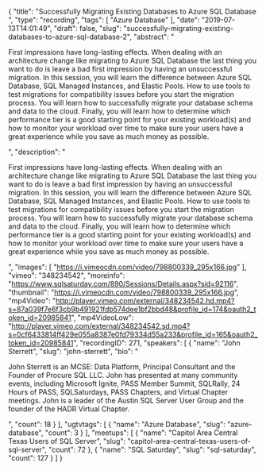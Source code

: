{
  "title": "Successfully Migrating Existing Databases to Azure SQL Database ",
  "type": "recording",
  "tags": [
    "Azure Database"
  ],
  "date": "2019-07-13T14:01:49",
  "draft": false,
  "slug": "successfully-migrating-existing-databases-to-azure-sql-database-2",
  "abstract": "<p>First impressions have long-lasting effects. When dealing with an architecture change like migrating to Azure SQL Database the last thing you want to do is leave a bad first impression by having an unsuccessful migration. In this session, you will learn the difference between Azure SQL Database, SQL Managed Instances, and Elastic Pools. How to use tools to test migrations for compatibility issues before you start the migration process. You will learn how to successfully migrate your database schema and data to the cloud. Finally, you will learn how to determine which performance tier is a good starting point for your existing workload(s) and how to monitor your workload over time to make sure your users have a great experience while you save as much money as possible.</p>",
  "description": "<p>First impressions have long-lasting effects. When dealing with an architecture change like migrating to Azure SQL Database the last thing you want to do is leave a bad first impression by having an unsuccessful migration. In this session, you will learn the difference between Azure SQL Database, SQL Managed Instances, and Elastic Pools. How to use tools to test migrations for compatibility issues before you start the migration process. You will learn how to successfully migrate your database schema and data to the cloud. Finally, you will learn how to determine which performance tier is a good starting point for your existing workload(s) and how to monitor your workload over time to make sure your users have a great experience while you save as much money as possible.</p>",
  "images": [
    "https://i.vimeocdn.com/video/798800339_295x166.jpg"
  ],
  "vimeo": "348234542",
  "moreinfo": "https://www.sqlsaturday.com/890/Sessions/Details.aspx?sid=92116",
  "thumbnail": "https://i.vimeocdn.com/video/798800339_295x166.jpg",
  "mp4Video": "http://player.vimeo.com/external/348234542.hd.mp4?s=87a039f7e6f3cb9b491921fdb574dee1bf2bbd48&profile_id=174&oauth2_token_id=20985841",
  "mp4VideoLow": "http://player.vimeo.com/external/348234542.sd.mp4?s=0cf6433814ff429e055a8387e0fd79334d55a233&profile_id=165&oauth2_token_id=20985841",
  "recordingID": 271,
  "speakers": [
    {
      "name": "John Sterrett",
      "slug": "john-sterrett",
      "bio": "<p>John Sterrett is an MCSE: Data Platform, Principal Consultant and the Founder of Procure SQL LLC.  John has presented at many community events, including Microsoft Ignite, PASS Member Summit, SQLRally, 24 Hours of PASS, SQLSaturdays, PASS Chapters, and Virtual Chapter meetings. John is a leader of the Austin SQL Server User Group and the founder of the HADR Virtual Chapter.</p>",
      "count": 18
    }
  ],
  "ugtvtags": [
    {
      "name": "Azure Database",
      "slug": "azure-database",
      "count": 3
    }
  ],
  "meetups": [
    {
      "name": "Capitol Area Central Texas Users of SQL Server",
      "slug": "capitol-area-central-texas-users-of-sql-server",
      "count": 72
    },
    {
      "name": "SQL Saturday",
      "slug": "sql-saturday",
      "count": 127
    }
  ]
}